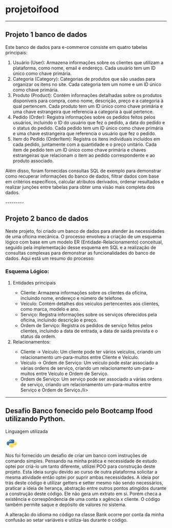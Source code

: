 # projetoifood
-------
<h2>Projeto 1 banco de dados</h2>
<p>Este banco de dados para e-commerce consiste em quatro tabelas principais:</p>
<ol>
  <li>Usuário (User): Armazena informações sobre os clientes que utilizam a plataforma, como nome, email e endereço. Cada usuário tem um ID único como chave primária.</li>
  <li>Categoria (Category): Categorias de produtos que são usadas para organizar os itens no site. Cada categoria tem um nome e um ID único como chave primária.</li>
  <li>Produto (Product): Contém informações detalhadas sobre os produtos disponíveis para compra, como nome, descrição, preço e a categoria à qual pertencem. Cada produto tem um ID único como chave primária e uma chave estrangeira que referencia a categoria à qual pertence.</li>
  <li>Pedido (Order): Registra informações sobre os pedidos feitos pelos usuários, incluindo o ID do usuário que fez o pedido, a data do pedido e o status do pedido. Cada pedido tem um ID único como chave primária e uma chave estrangeira que referencia o usuário que fez o pedido.</li>
  <li>Item do Pedido (OrderItem): Registra os itens individuais incluídos em cada pedido, juntamente com a quantidade e o preço unitário. Cada item de pedido tem um ID único como chave primária e chaves estrangeiras que relacionam o item ao pedido correspondente e ao produto associado.</li>
</ol>


<p>Além disso, foram fornecidas consultas SQL de exemplo para demonstrar como recuperar informações do banco de dados, filtrar dados com base em critérios específicos, calcular atributos derivados, ordenar resultados e realizar junções entre tabelas para obter uma visão mais completa dos dados.</p>
---------
<h2>Projeto 2 banco de dados</h2>
<p>Neste projeto, foi criado um banco de dados para atender às necessidades de uma oficina mecânica. O processo envolveu a criação de um esquema lógico com base em um modelo ER (Entidade-Relacionamento) conceitual, seguido pela implementação desse esquema em SQL e a realização de consultas complexas para demonstrar as funcionalidades do banco de dados. Aqui está um resumo do processo:</p>


<h3>Esquema Lógico:</h3>
<ol>
<li>Entidades principais</li>
  <ul>
    <li>Cliente: Armazena informações sobre os clientes da oficina, incluindo nome, endereço e número de telefone.</li>
    <li>Veículo: Contém detalhes dos veículos pertencentes aos clientes, como marca, modelo e ano.</li>
    <li>Serviço: Registra informações sobre os serviços oferecidos pela oficina, incluindo descrição e preço.</li>
    <li>Ordem de Serviço: Registra os pedidos de serviço feitos pelos clientes, incluindo a data de entrada, a data de saída prevista e o status da ordem.</li>
  </ul>
<li>Relacionamentos:</li>
  <ul>
    <li>Cliente -> Veículo: Um cliente pode ter vários veículos, criando um relacionamento um-para-muitos entre Cliente e Veículo.</li>
    <li>Veículo -> Ordem de Serviço: Um veículo pode estar associado a várias ordens de serviço, criando um relacionamento um-para-muitos entre Veículo e Ordem de Serviço.</li>
    <li><Serviço -> Ordem de Serviço: Um serviço pode ser associado a várias ordens de serviço, criando um relacionamento um-para-muitos entre Serviço e Ordem de Serviço./li>
  </ul>
</ol>



--------

<h2>Desafio Banco fonecido pelo Bootcamp Ifood utilizando Python.</h2>
<p>Linguagem utilizada</p> 
<img align="center" alt="gui-Python" height="30" width="40" src="https://raw.githubusercontent.com/devicons/devicon/master/icons/python/python-original.svg">

Nos foi fornecido um desafio de criar um banco com instruções de comando simples. Pensando na minha prática e necessidade de estudo optei por criá-lo um tanto diferente, utilizei POO para construção deste projeto. Esta ideia surgiu devido ao curso de outra plataforma solicitar a mesma atividade então optei por suprir ambas necessidades. A ideia por trás deste código é utilizar getters e setter mesmo não sendo necessários, praticar a ideia de herança, abstração entre outros pontos atingidos durante a construção deste código. Ele não gera um extrato em si. Porém checa a existência e correspôndencia de uma conta x agência x cliente. O código também permite saque e depósito de valores no sistema. 

<p>A alteração do idioma no código na classe Bank ocorre por conta da minha confusão ao setar variáveis e utiliza-las durante o código.</p> 
